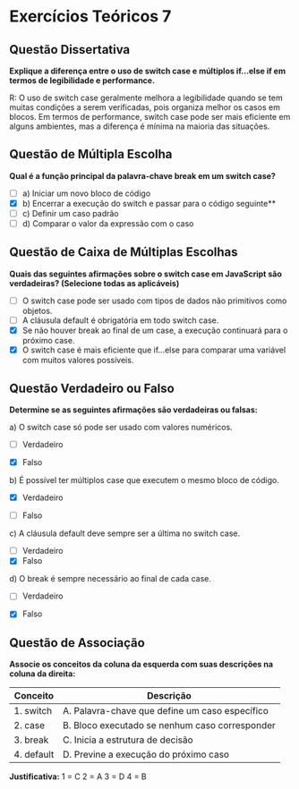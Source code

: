 
# Exercícios Teóricos 7

## Questão Dissertativa

**Explique a diferença entre o uso de switch case e múltiplos if...else if em termos de legibilidade e performance.**

R: O uso de switch case geralmente melhora a legibilidade quando se tem muitas condições a serem verificadas, pois organiza melhor os casos em blocos. Em termos de performance, switch case pode ser mais eficiente em alguns ambientes, mas a diferença é mínima na maioria das situações.

## Questão de Múltipla Escolha

**Qual é a função principal da palavra-chave break em um switch case?**

- [ ] a) Iniciar um novo bloco de código
- [x] b) Encerrar a execução do switch e passar para o código seguinte**
- [ ] c) Definir um caso padrão
- [ ] d) Comparar o valor da expressão com o caso

## Questão de Caixa de Múltiplas Escolhas

**Quais das seguintes afirmações sobre o switch case em JavaScript são verdadeiras? (Selecione todas as aplicáveis)**

- [ ] O switch case pode ser usado com tipos de dados não primitivos como objetos.
- [ ] A cláusula default é obrigatória em todo switch case.
- [x] Se não houver break ao final de um case, a execução continuará para o próximo case.
- [x] O switch case é mais eficiente que if...else para comparar uma variável com muitos valores possíveis.

## Questão Verdadeiro ou Falso

**Determine se as seguintes afirmações são verdadeiras ou falsas:**

a) O switch case só pode ser usado com valores numéricos.
- [ ] Verdadeiro
- [x] Falso

  
b) É possível ter múltiplos case que executem o mesmo bloco de código.
- [x] Verdadeiro
- [ ] Falso

 
c) A cláusula default deve sempre ser a última no switch case.
- [ ] Verdadeiro
- [x] Falso

d) O break é sempre necessário ao final de cada case.
- [ ] Verdadeiro
- [x] Falso


## Questão de Associação

**Associe os conceitos da coluna da esquerda com suas descrições na coluna da direita:**

| Conceito | Descrição |
|----------|-----------|
| 1. switch | A. Palavra-chave que define um caso específico |
| 2. case | B. Bloco executado se nenhum caso corresponder |
| 3. break | C. Inicia a estrutura de decisão |
| 4. default | D. Previne a execução do próximo caso |

**Justificativa:**
1 = C
2 = A
3 = D
4 = B

